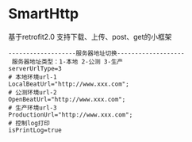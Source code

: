 # SmartHttp
基于retrofit2.0 支持下载、上传、post、get的小框架

```
-------------------服务器地址切换-------------------
 服务器地址类型：1-本地 2-公测 3-生产
serverUrlType=3
# 本地环境url-1
LocalBeatUrl="http://www.xxx.com";
# 公测环境url-2
OpenBeatUrl="http://www.xxx.com";
# 生产环境url-3
ProductionUrl="http://www.xxx.com";
# 控制log打印
isPrintLog=true
```
